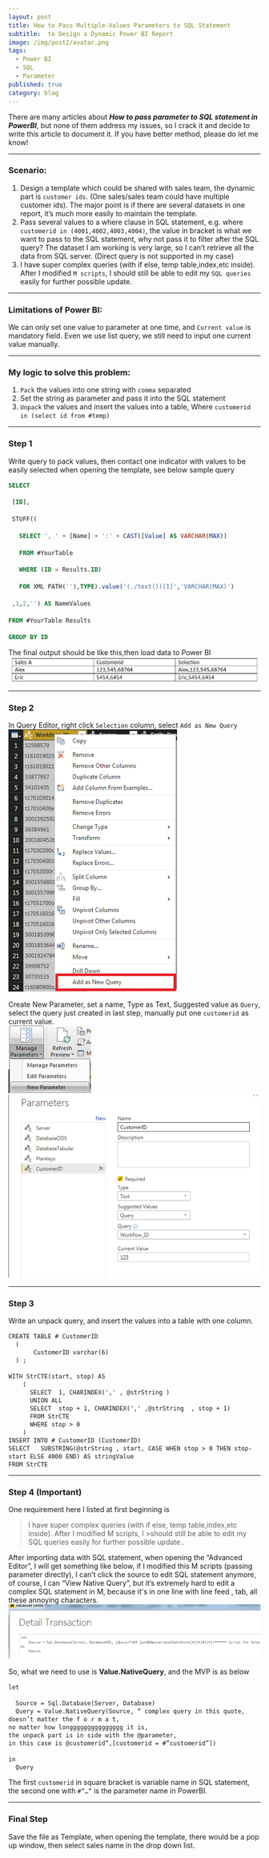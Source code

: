 ```yaml
---
layout: post
title: How to Pass Multiple-Values Parameters to SQL Statement
subtitle:  to Design a Dynamic Power BI Report
image: /img/post2/avatar.png
tags:
  - Power BI
  - SQL
  - Parameter
published: true
category: blog
---
```


There are many articles about _**How to pass parameter to SQL statement in PowerBI**_, but none of them address my issues, so I crack it and decide to write this article to document it. If you have better method, please do let me know! 

---

### Scenario:

1. Design a template which could be shared with sales team, the dynamic part is `customer ids`. (One sales/sales team could have multiple customer ids). The major point is if there are several datasets in one report, it’s much more easily to maintain the template.
2. Pass several values to a where clause in SQL statement, e.g. where `customerid in (4001,4002,4003,4004)`, the value in bracket is what we want to pass to the SQL statement, why not pass it to filter after the SQL query? The dataset I am working is very large, so I can’t retrieve all the data from SQL server. (Direct query is not supported in my case)
3. I have super complex queries (with if else, temp table,index,etc inside). After I modified `M scripts`, I should still be able to edit my `SQL queries` easily for further possible update.

---

### Limitations of Power BI:

We can only set one value to parameter at one time, and `Current value` is mandatory field. Even we use list query, we still need to input one current value manually.

---

### My logic to solve this problem:
1. `Pack` the values into one string with `comma` separated  
2. Set the string as parameter and pass it into the SQL statement  
3. `Unpack` the values and insert the values into a table, Where `customerid in (select id from #temp)`

---

### Step 1

Write query to pack values, then contact one indicator with values to be easily selected when opening the template, see below sample query

```SQL
SELECT 

 [ID],

 STUFF((

   SELECT ', ' + [Name] + ':' + CAST([Value] AS VARCHAR(MAX)) 

   FROM #YourTable 

   WHERE (ID = Results.ID) 

   FOR XML PATH(''),TYPE).value('(./text())[1]','VARCHAR(MAX)')

 ,1,2,'') AS NameValues

FROM #YourTable Results

GROUP BY ID
```

The final output should be like this,then load data to Power BI  
![outputable](/img/post2/p20.png)

---

### Step 2

In Query Editor, right click `Selection` column, select `Add as New Query`  
![Addnewquery](/img/post2/p21.png)

Create New Parameter, set a name, Type as Text, Suggested value as `Query`, select the query just created in last step, manually put one `customerid` as current value.  
![newpara](/img/post2/p22.png)
![para](/img/post2/p23.png)

---

### Step 3

Write an unpack query, and insert the values into a table with one column. 

```
CREATE TABLE # CustomerID
  (
       CustomerID varchar(6)
  ) ;
 
WITH StrCTE(start, stop) AS
    (
      SELECT  1, CHARINDEX(',' , @strString )
      UNION ALL
      SELECT  stop + 1, CHARINDEX(',' ,@strString  , stop + 1)
      FROM StrCTE
      WHERE stop > 0
    )
INSERT INTO # CustomerID (CustomerID)
SELECT   SUBSTRING(@strString , start, CASE WHEN stop > 0 THEN stop-start ELSE 4000 END) AS stringValue
FROM StrCTE
```
---

### Step 4 (Important)

One requirement here I listed at first beginning is 
>I have super complex queries (with if else, temp table,index,etc inside). After I modified M scripts, I >should still be able to edit my SQL queries easily for further possible update..

After importing data with SQL statement, when opening the “Advanced Editor”, I will get something like below, if I modified this M scripts (passing parameter directly), I can’t click the source to edit SQL statement anymore, of course, I can “View Native Query”, but it’s extremely hard to edit a complex SQL statement in M, because it's in one line with line feed , tab, all these annoying characters.  
![m](/img/post2/p24.png)

So, what we need to use is **Value.NativeQuery**, and the MVP is as below
```
let
  
  Source = Sql.Database(Server, Database)
  Query = Value.NativeQuery(Source, “ complex query in this quote, 
doesn’t matter the f o r m a t, 
no matter how longgggggggggggggg it is, 
the unpack part is in side with the @parameter, 
in this case is @customerid”,[customerid = #”customerid”])

in
  Query
```

The first `customerid` in square bracket is variable name in SQL statement, the second one with `#”…”` is the parameter name in PowerBI.

---

### Final Step

Save the file as Template, when opening the template, there would be a pop up window, then select sales name in the drop down list.
